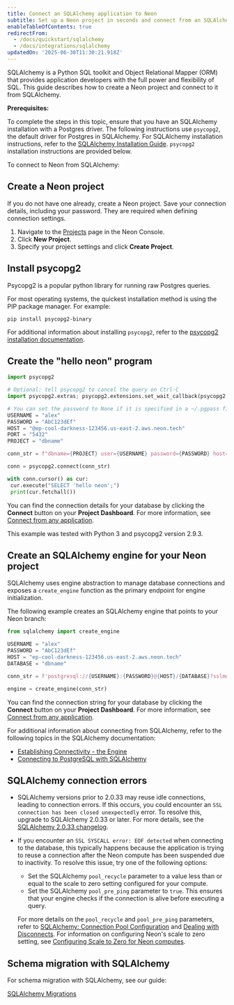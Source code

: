 ```yaml
---
title: Connect an SQLAlchemy application to Neon
subtitle: Set up a Neon project in seconds and connect from an SQLAlchemy application
enableTableOfContents: true
redirectFrom:
  - /docs/quickstart/sqlalchemy
  - /docs/integrations/sqlalchemy
updatedOn: '2025-06-30T11:30:21.918Z'
---
```


SQLAlchemy is a Python SQL toolkit and Object Relational Mapper (ORM) that provides application developers with the full power and flexibility of SQL. This guide describes how to create a Neon project and connect to it from SQLAlchemy.

**Prerequisites:**

To complete the steps in this topic, ensure that you have an SQLAlchemy installation with a Postgres driver. The following instructions use `psycopg2`, the default driver for Postgres in SQLAlchemy. For SQLAlchemy installation instructions, refer to the [SQLAlchemy Installation Guide](https://docs.sqlalchemy.org/en/14/intro.html#installation). `psycopg2` installation instructions are provided below.

To connect to Neon from SQLAlchemy:

<Steps>

## Create a Neon project

If you do not have one already, create a Neon project. Save your connection details, including your password. They are required when defining connection settings.

1. Navigate to the [Projects](https://console.neon.tech/app/projects) page in the Neon Console.
2. Click **New Project**.
3. Specify your project settings and click **Create Project**.

## Install psycopg2

Psycopg2 is a popular python library for running raw Postgres queries.

For most operating systems, the quickest installation method is using the PIP package manager. For example:

```shell
pip install psycopg2-binary
```

For additional information about installing `psycopg2`, refer to the [psycopg2 installation documentation](https://www.psycopg.org/docs/install.html).

## Create the "hello neon" program

```python
import psycopg2

# Optional: tell psycopg2 to cancel the query on Ctrl-C
import psycopg2.extras; psycopg2.extensions.set_wait_callback(psycopg2.extras.wait_select)

# You can set the password to None if it is specified in a ~/.pgpass file
USERNAME = "alex"
PASSWORD = "AbC123dEf"
HOST = "@ep-cool-darkness-123456.us-east-2.aws.neon.tech"
PORT = "5432"
PROJECT = "dbname"

conn_str = f"dbname={PROJECT} user={USERNAME} password={PASSWORD} host={HOST} port={PORT} sslmode=require"

conn = psycopg2.connect(conn_str)

with conn.cursor() as cur:
 cur.execute("SELECT 'hello neon';")
 print(cur.fetchall())
```

You can find the connection details for your database by clicking the **Connect** button on your **Project Dashboard**. For more information, see [Connect from any application](/docs/connect/connect-from-any-app).

<Admonition type="note">
This example was tested with Python 3 and psycopg2 version 2.9.3.
</Admonition>

## Create an SQLAlchemy engine for your Neon project

SQLAlchemy uses engine abstraction to manage database connections and exposes a `create_engine` function as the primary endpoint for engine initialization.

The following example creates an SQLAlchemy engine that points to your Neon branch:

```python
from sqlalchemy import create_engine

USERNAME = "alex"
PASSWORD = "AbC123dEf"
HOST = "ep-cool-darkness-123456.us-east-2.aws.neon.tech"
DATABASE = "dbname"

conn_str = f'postgresql://{USERNAME}:{PASSWORD}@{HOST}/{DATABASE}?sslmode=require&channel_binding=require'

engine = create_engine(conn_str)
```

You can find the connection string for your database by clicking the **Connect** button on your **Project Dashboard**. For more information, see [Connect from any application](/docs/connect/connect-from-any-app).

For additional information about connecting from SQLAlchemy, refer to the following topics in the SQLAlchemy documentation:

- [Establishing Connectivity - the Engine](https://docs.sqlalchemy.org/en/14/tutorial/engine.html)
- [Connecting to PostgreSQL with SQLAlchemy](https://docs.sqlalchemy.org/en/14/core/engines.html#postgresql)

</Steps>

## SQLAlchemy connection errors

- SQLAlchemy versions prior to 2.0.33 may reuse idle connections, leading to connection errors. If this occurs, you could encounter an `SSL connection has been closed unexpectedly` error. To resolve this, upgrade to SQLAlchemy 2.0.33 or later. For more details, see the [SQLAlchemy 2.0.33 changelog](https://docs.sqlalchemy.org/en/20/changelog/changelog_20.html#change-2.0.33-postgresql).
- If you encounter an `SSL SYSCALL error: EOF detected` when connecting to the database, this typically happens because the application is trying to reuse a connection after the Neon compute has been suspended due to inactivity. To resolve this issue, try one of the following options:
  - Set the SQLAlchemy `pool_recycle` parameter to a value less than or equal to the scale to zero setting configured for your compute.
  - Set the SQLAlchemy `pool_pre_ping` parameter to `true`. This ensures that your engine checks if the connection is alive before executing a query.

  For more details on the `pool_recycle` and `pool_pre_ping` parameters, refer to [SQLAlchemy: Connection Pool Configuration](https://docs.sqlalchemy.org/en/20/core/pooling.html#connection-pool-configuration) and [Dealing with Disconnects](https://docs.sqlalchemy.org/en/20/core/pooling.html#connection-pool-configuration). For information on configuring Neon's scale to zero setting, see [Configuring Scale to Zero for Neon computes](/docs/guides/scale-to-zero-guide).

## Schema migration with SQLAlchemy

For schema migration with SQLAlchemy, see our guide:

<DetailIconCards>

<a href="/docs/guides/sqlalchemy-migrations" description="Schema migration with Neon Postgres and SQLAlchemy" icon="app-store" icon="app-store">SQLAlchemy Migrations</a>

</DetailIconCards>

<NeedHelp/>
